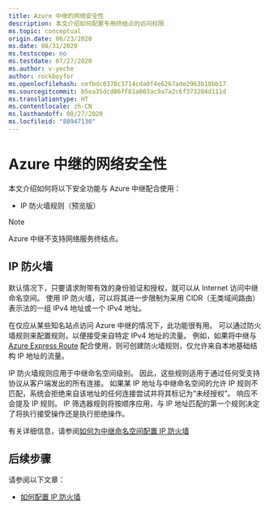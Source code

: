 ```yaml
---
title: Azure 中继的网络安全性
description: 本文介绍如何配置专用终结点的访问权限
ms.topic: conceptual
origin.date: 06/23/2020
ms.date: 08/31/2020
ms.testscope: no
ms.testdate: 07/27/2020
ms.author: v-yeche
author: rockboyfor
ms.openlocfilehash: cefbdc0378c3714cda0f4e6267ade2963b18bb17
ms.sourcegitcommit: b5ea35dcd86ff81a003ac9a7a2c6f373204d111d
ms.translationtype: HT
ms.contentlocale: zh-CN
ms.lasthandoff: 08/27/2020
ms.locfileid: "88947130"
---
```

<!--Verified successfully-->
# <a name="network-security-for-azure-relay"></a>Azure 中继的网络安全性 
本文介绍如何将以下安全功能与 Azure 中继配合使用： 

- IP 防火墙规则（预览版）

<!--Not Available on - Private endpoints (preview)-->

> [!NOTE]
> Azure 中继不支持网络服务终结点。 

## <a name="ip-firewall"></a>IP 防火墙 
默认情况下，只要请求附带有效的身份验证和授权，就可以从 Internet 访问中继命名空间。 使用 IP 防火墙，可以将其进一步限制为采用 CIDR（无类域间路由）表示法的一组 IPv4 地址或一个 IPv4 地址。

<!--Blocked on [CIDR (Classless Inter-Domain Routing)](https://en.wikipedia.org/wiki/Classless_Inter-Domain_Routing)-->

在仅应从某些知名站点访问 Azure 中继的情况下，此功能很有用。 可以通过防火墙规则来配置规则，以便接受来自特定 IPv4 地址的流量。 例如，如果将中继与 [Azure Express Route](../expressroute/expressroute-faqs.md#supported-services) 配合使用，则可创建防火墙规则，仅允许来自本地基础结构 IP 地址的流量。 

IP 防火墙规则应用于中继命名空间级别。 因此，这些规则适用于通过任何受支持协议从客户端发出的所有连接。 如果某 IP 地址与中继命名空间的允许 IP 规则不匹配，系统会拒绝来自该地址的任何连接尝试并将其标记为“未经授权”。 响应不会提及 IP 规则。 IP 筛选器规则将按顺序应用，与 IP 地址匹配的第一个规则决定了将执行接受操作还是执行拒绝操作。

有关详细信息，请参阅[如何为中继命名空间配置 IP 防火墙](ip-firewall-virtual-networks.md)

<!--Not Available on ## Private endpoints-->

## <a name="next-steps"></a>后续步骤
请参阅以下文章：

- [如何配置 IP 防火墙](ip-firewall-virtual-networks.md)

<!--Not Available on - [How to configure private endpoints](private-link-service.md)-->

<!-- Update_Description: update meta properties, wording update, update link -->
